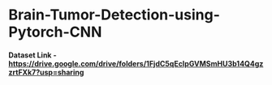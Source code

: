 # Brain-Tumor-Detection-using-Pytorch-CNN

#### Dataset Link - https://drive.google.com/drive/folders/1FjdC5qEcIpGVMSmHU3b14Q4gzzrtFXk7?usp=sharing
